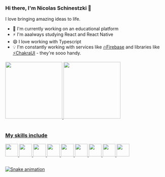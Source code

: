 ### Hi there, I'm Nicolas Schinestzki 👋

I love bringing amazing ideas to life.

- 🔭 I'm currently working on an educational platform
- ⚡️ I'm aaalways studying React and React Native
- 😄 I love working with Typescript 
- 💡 I'm constantly working with services like <a href="https://firebase.google.com">🔥Firebase</a> and libraries like <a href="https://chakra-ui.com">⚡ChakraUI</a> - they're sooo handy.

<div>
  <a href="https://github.com/nickschinestzki"/>
  <img height="180em" src="https://github-readme-stats.vercel.app/api?username=nickschinestzki&show_icons=true&theme=tokyonight&include_all_commits=true&count_private=true" />
  <img height="180em" src="https://github-readme-stats.vercel.app/api/top-langs/?username=nickschinestzki&layout=compact&langs_count=5&theme=tokyonight" />
</div>

<br/>

### My skills include
<div style="display: inline_block"> 
  <img height="40" src="https://cdn.jsdelivr.net/gh/devicons/devicon/icons/javascript/javascript-original.svg" />
  <img height="40" src="https://cdn.jsdelivr.net/gh/devicons/devicon/icons/typescript/typescript-original.svg" />
  <img height="40" src="https://cdn.jsdelivr.net/gh/devicons/devicon/icons/react/react-original.svg" />
  <img height="40" src="https://cdn.jsdelivr.net/gh/devicons/devicon/icons/html5/html5-original.svg" />
  <img height="40" src="https://cdn.jsdelivr.net/gh/devicons/devicon/icons/css3/css3-original.svg" />
  <img height="40" src="https://cdn.jsdelivr.net/gh/devicons/devicon/icons/sass/sass-original.svg" />
  <img height="40" src="https://cdn.jsdelivr.net/gh/devicons/devicon/icons/csharp/csharp-original.svg" />
  <img height="40" src="https://cdn.jsdelivr.net/gh/devicons/devicon/icons/firebase/firebase-plain.svg" />
  <img height="40" src="https://cdn.jsdelivr.net/gh/devicons/devicon/icons/figma/figma-original.svg" />
</div>

##

 ![Snake animation](https://github.com/nickschinestzki/nickschinestzki/blob/output/github-contribution-grid-snake.svg)
